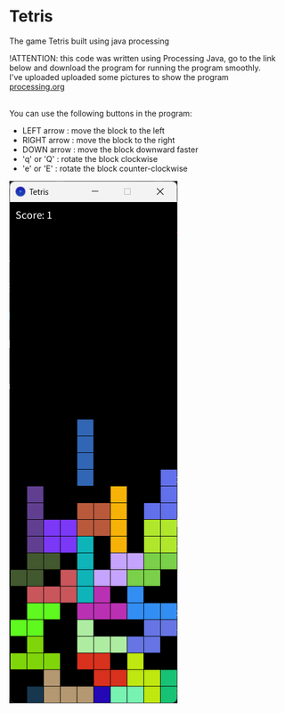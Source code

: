 # Tetris
The game Tetris built using java processing
<p>!ATTENTION: this code was written using Processing Java, go to the link below and download the program for running the program smoothly.</br>I've uploaded uploaded some pictures to show the program
<br><a href="processing.org">processing.org</a></p>
<p>
<br>
You can use the following buttons in the program:
  <ul>
    <li>LEFT arrow : move the block to the left</li>
    <li>RIGHT arrow : move the block to the right</li>
    <li>DOWN arrow : move the block downward faster</li>
    <li>'q' or 'Q' : rotate the block clockwise</li>
    <li>'e' or 'E' : rotate the block counter-clockwise</li>
  </ul>
</p>
<img alt="Capture" src="capture.png">
